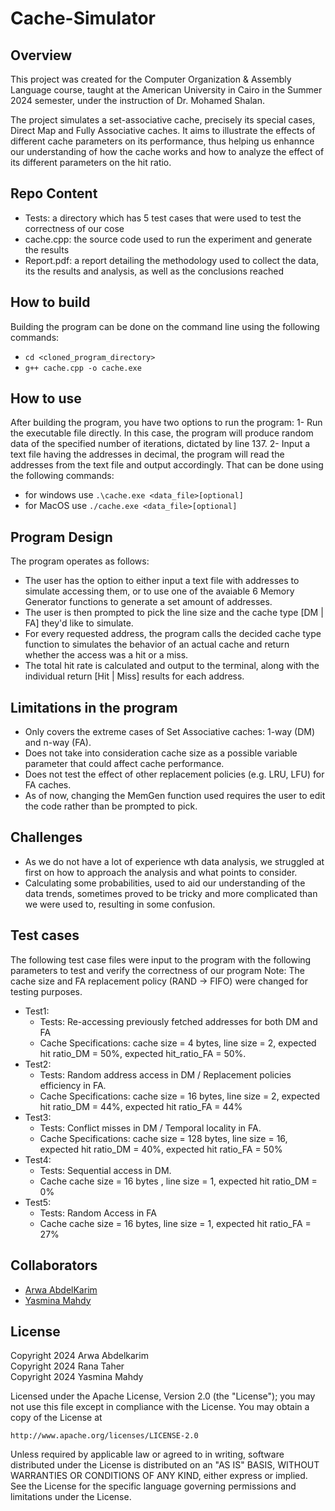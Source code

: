 # Cache-Simulator

## Overview
This project was created for the Computer Organization & Assembly Language course, taught at the American University in Cairo in the Summer 2024 semester, under the instruction of Dr. Mohamed Shalan.  
  
The project simulates a set-associative cache, precisely its special cases, Direct Map and Fully Associative caches. It aims to illustrate the effects of different cache parameters on its performance, thus helping us enhannce our understanding of how the cache works and how to analyze the effect of its different parameters on the hit ratio. 

## Repo Content
- Tests: a directory which has 5 test cases that were used to test the correctness of our cose
- cache.cpp: the source code used to run the experiment and generate the results
- Report.pdf: a report detailing the methodology used to collect the data, its the results and analysis, as well as the conclusions reached

## How to build 
Building the program can be done on the command line using the following commands:
- `cd <cloned_program_directory>`
- `g++ cache.cpp -o cache.exe`

## How to use 
After building the program, you have two options to run the program:
1- Run the executable file directly. In this case, the program will produce random data of the specified number of iterations, dictated by line 137.
2- Input a text file having the addresses in decimal, the program will read the addresses from the text file and output accordingly. 
That can be done using the following commands:
- for windows use `.\cache.exe <data_file>[optional]`
- for MacOS use `./cache.exe <data_file>[optional]`

## Program Design
The program operates as follows:
- The user has the option to either input a text file with addresses to simulate accessing them, or to use one of the avaiable 6 Memory Generator functions to generate a set amount of addresses.
- The user is then prompted to pick the line size and the cache type [DM | FA] they'd like to simulate.
- For every requested address, the program calls the decided cache type function to simulates the behavior of an actual cache and return whether the access was a hit or a miss.
- The total hit rate is calculated and output to the terminal, along with the individual return [Hit | Miss] results for each address.

## Limitations in the program 
- Only covers the extreme cases of Set Associative caches: 1-way (DM) and n-way (FA).
- Does not take into consideration cache size as a possible variable parameter that could affect cache performance.
- Does not test the effect of other replacement policies (e.g. LRU, LFU) for FA caches.
- As of now, changing the MemGen function used requires the user to edit the code rather than be prompted to pick.

## Challenges 
- As we do not have a lot of experience wth data analysis, we struggled at first on how to approach the analysis and what points to consider.
- Calculating some probabilities, used to aid our understanding of the data trends, sometimes proved to be tricky and more complicated than we were used to, resulting in some confusion.

## Test cases 
The following test case files were input to the program with the following parameters to test and verify the correctness of our program
Note: The cache size and FA replacement policy (RAND -> FIFO) were changed for testing purposes.
- Test1:
  - Tests: Re-accessing previously fetched addresses for both DM and FA
  - Cache Specifications: cache size = 4 bytes, line size = 2, expected hit ratio_DM = 50%, expected hit_ratio_FA = 50%.
- Test2: 
  - Tests: Random address access in DM / Replacement policies efficiency in FA.
  - Cache Specifications: cache size = 16 bytes, line size = 2, expected hit ratio_DM = 44%, expected hit ratio_FA = 44%
- Test3:  
   - Tests: Conflict misses in DM / Temporal locality in FA.
   - Cache Specifications: cache size = 128 bytes, line size = 16, expected hit ratio_DM = 40%, expected hit ratio_FA = 50%
- Test4: 
   - Tests: Sequential access in DM.
   - Cache cache size = 16 bytes , line size = 1, expected hit ratio_DM = 0% 
- Test5: 
   - Tests: Random Access in FA
   - Cache cache size = 16 bytes, line size = 1, expected hit ratio_FA = 27% 

## Collaborators
* [Arwa AbdelKarim](https://github.com/arwaabdelkarim)
* [Yasmina Mahdy](https://github.com/Yasmina-Mahdy)
  
## License
Copyright 2024 Arwa Abdelkarim  
Copyright 2024 Rana Taher  
Copyright 2024 Yasmina Mahdy  

Licensed under the Apache License, Version 2.0 (the "License");
you may not use this file except in compliance with the License.
You may obtain a copy of the License at

    http://www.apache.org/licenses/LICENSE-2.0

Unless required by applicable law or agreed to in writing, software
distributed under the License is distributed on an "AS IS" BASIS,
WITHOUT WARRANTIES OR CONDITIONS OF ANY KIND, either express or implied.
See the License for the specific language governing permissions and
limitations under the License.

